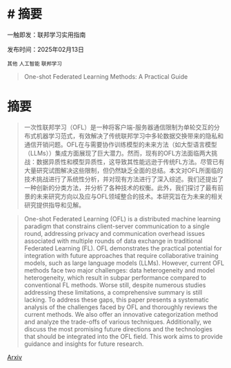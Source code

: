 # # 摘要
一触即发：联邦学习实用指南

发布时间：2025年02月13日

`其他` `人工智能` `联邦学习`

> One-shot Federated Learning Methods: A Practical Guide

# 摘要

> 一次性联邦学习（OFL）是一种将客户端-服务器通信限制为单轮交互的分布式机器学习范式，有效解决了传统联邦学习中多轮数据交换带来的隐私和通信开销问题。OFL在与需要协作训练模型的未来方法（如大型语言模型（LLMs））集成方面展现了巨大潜力。然而，现有的OFL方法面临两大挑战：数据异质性和模型异质性，这导致其性能远逊于传统FL方法。尽管已有大量研究试图解决这些限制，但仍然缺乏全面的总结。本文对OFL所面临的技术挑战进行了系统性分析，并对现有方法进行了深入综述。我们还提出了一种创新的分类方法，并分析了各种技术的权衡。此外，我们探讨了最有前景的未来研究方向以及应与OFL领域整合的技术。本研究旨在为未来的相关研究提供指导和见解。

> One-shot Federated Learning (OFL) is a distributed machine learning paradigm that constrains client-server communication to a single round, addressing privacy and communication overhead issues associated with multiple rounds of data exchange in traditional Federated Learning (FL). OFL demonstrates the practical potential for integration with future approaches that require collaborative training models, such as large language models (LLMs). However, current OFL methods face two major challenges: data heterogeneity and model heterogeneity, which result in subpar performance compared to conventional FL methods. Worse still, despite numerous studies addressing these limitations, a comprehensive summary is still lacking. To address these gaps, this paper presents a systematic analysis of the challenges faced by OFL and thoroughly reviews the current methods. We also offer an innovative categorization method and analyze the trade-offs of various techniques. Additionally, we discuss the most promising future directions and the technologies that should be integrated into the OFL field. This work aims to provide guidance and insights for future research.

[Arxiv](https://arxiv.org/abs/2502.09104)